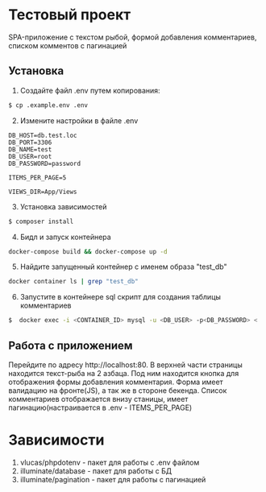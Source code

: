 # Тестовый проект
SPA-приложение с текстом рыбой, формой добавления комментариев, списком комментов с пагинацией

## Установка

1. Создайте файл .env путем копирования:
```sh
$ cp .example.env .env
```
2. Измените настройки в файле .env

```
DB_HOST=db.test.loc
DB_PORT=3306
DB_NAME=test
DB_USER=root
DB_PASSWORD=password

ITEMS_PER_PAGE=5

VIEWS_DIR=App/Views
```

3. Установка зависимостей
```sh
$ composer install
```
4. Бидл и запуск контейнера
```sh
docker-compose build && docker-compose up -d
```
5. Найдите запущенный контейнер с именем образа "test_db"
```sh   
docker container ls | grep "test_db"
```
6. Запустите в контейнере sql скрипт для создания таблицы комментариев 
```sh
$  docker exec -i <CONTAINER_ID> mysql -u <DB_USER> -p<DB_PASSWORD> < ./docker/mysql/setup.sql
```

## Работа с приложением
Перейдите по адресу http://localhost:80. В верхней части страницы находится текст-рыба на 2 азбаца.
Под ним находится кнопка для отображения формы добавления комментария. Форма имеет валидацию на фронте(JS), 
а так же в стороне бекенда. 
Список комментариев отображается внизу станицы, имеет пагинацию(настраивается в .env - ITEMS_PER_PAGE)

# Зависимости
1. vlucas/phpdotenv - пакет для работы с .env файлом
2. illuminate/database - пакет для работы с БД
3. illuminate/pagination - пакет для работы с пагинацией


